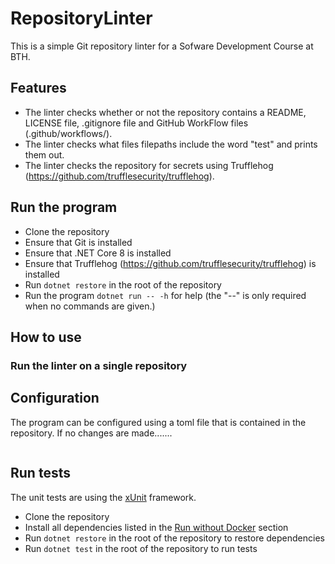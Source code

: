 # RepositoryLinter

This is a simple Git repository linter for a Sofware Development Course at BTH.

## Features

- The linter checks whether or not the repository contains a README, LICENSE file, .gitignore file and GitHub WorkFlow files (.github/workflows/).
- The linter checks what files filepaths include the word "test" and prints them out.
- The linter checks the repository for secrets using Trufflehog (https://github.com/trufflesecurity/trufflehog).

## Run the program

- Clone the repository
- Ensure that Git is installed
- Ensure that .NET Core 8 is installed
- Ensure that Trufflehog (https://github.com/trufflesecurity/trufflehog) is installed
- Run ```dotnet restore``` in the root of the repository
- Run the program ```dotnet run -- -h``` for help (the "--" is only required when no commands are given.)

## How to use



### Run the linter on a single repository


## Configuration
The program can be configured using a toml file that is contained in the repository. If no changes are made.......

```toml


```



## Run tests

The unit tests are using the [xUnit](https://xunit.net/) framework.

- Clone the repository
- Install all dependencies listed in the [Run without Docker](#run-without-docker) section
- Run ```dotnet restore``` in the root of the repository to restore dependencies
- Run ```dotnet test``` in the root of the repository to run tests
